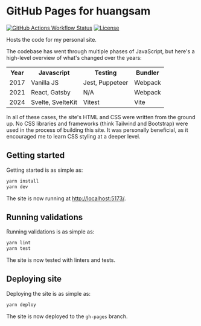 # GitHub Pages for huangsam

[![GitHub Actions Workflow Status](https://img.shields.io/github/actions/workflow/status/huangsam/huangsam.github.io/ci.yml)](https://github.com/huangsam/huangsam.github.io/actions)
[![License](https://img.shields.io/github/license/huangsam/huangsam.github.io)](https://github.com/huangsam/huangsam.github.io/blob/main/LICENSE)

Hosts the code for my personal site.

The codebase has went through multiple phases of JavaScript, but here's a
high-level overview of what's changed over the years:

<table>
  <tr>
    <th>Year</th>
    <th>Javascript</th>
    <th>Testing</th>
    <th>Bundler</th>
  </tr>
  <tr>
    <td>2017</td>
    <td>Vanilla JS</td>
    <td>Jest, Puppeteer</td>
    <td>Webpack</td>
  </tr>
  <tr>
    <td>2021</td>
    <td>React, Gatsby</td>
    <td>N/A</td>
    <td>Webpack</td>
  </tr>
  <tr>
    <td>2024</td>
    <td>Svelte, SvelteKit</td>
    <td>Vitest</td>
    <td>Vite</td>
  </tr>
</table>

In all of these cases, the site's HTML and CSS were written from the ground up. No
CSS libraries and frameworks (think Tailwind and Bootstrap) were used in the process
of building this site. It was personally beneficial, as it encouraged me to learn
CSS styling at a deeper level.

## Getting started

Getting started is as simple as:

```bash
yarn install
yarn dev
```

The site is now running at <http://localhost:5173/>.

## Running validations

Running validations is as simple as:

```bash
yarn lint
yarn test
```

The site is now tested with linters and tests.

## Deploying site

Deploying the site is as simple as:

```bash
yarn deploy
```

The site is now deployed to the `gh-pages` branch.
